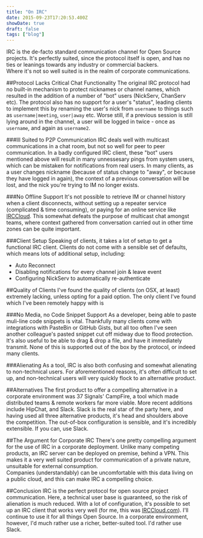 ```yaml
---
title: "On IRC"
date: 2015-09-23T17:20:53.400Z
showDate: true
draft: false
tags: ["blog"]
---
```


IRC is the de-facto standard communication channel for Open Source projects. It's perfectly suited, since the protocol itself is open, and has no ties or leanings towards any industry or commercial backers.  
Where it's not so well suited is in the realm of corporate communications. 

##Protocol Lacks Critical Chat Functionality
The original IRC protocol had no built-in mechanism to protect nicknames or channel names, which resulted in the addition of a number of "bot" users (NickServ, ChanServ etc). 
The protocol also has no support for a user's "status", leading clients to implement this by renaming the user's nick from `username` to things such as `username|meeting`, `user|away` etc.
Worse still, if a previous session is still lying around in the channel, a user will be logged in twice - once as `username`, and again as `username2`. 

###Ill Suited to P2P Communication
IRC deals well with multicast communications in a chat room, but not so well for peer to peer communication. 
In a badly configured IRC client, these "bot" users mentioned above will result in many unnessesary pings from system users, which can be mistaken for notifications from real users.
In many clients, as a user changes nickname (because of status change to "away", or because they have logged in again), the context of a previous conversation will be lost, and the nick you're trying to IM no longer exists. 

###No Offline Support
It's not possible to retrieve IM or channel history when a client disconnects, without setting up a repeater service (complicated & time consuming), or paying for an online service like [IRCCloud](http://www.irccloud.com). 
This somewhat defeats the purpose of multicast chat amongst teams, where context gathered from conversation carried out in other time zones can be quite important.  

###Client Setup
Speaking of clients, it takes a lot of setup to get a functional IRC client. 
Clients do not come with a sensible set of defaults, which means lots of additional setup, including:

* Auto Reconnect  
* Disabling notifications for every channel join & leave event
* Configuring NickServ to automatically re-authenticate

##Quality of Clients
I've found the quality of clients (on OSX, at least) extremely lacking, unless opting for a paid option. 
The only client I've found which I've been remotely happy with is 

###No Media, no Code Snippet Support
As a developer, being able to paste muli-line code snippets is vital. Thankfully many clients come with integrations with PasteBin or GitHub Gists, but all too often I've seen another colleague's pasted snippet cut off midway due to flood protection. 
It's also useful to be able to drag & drop a file, and have it immediately transmit. None of this is supported out of the box by the protocol, or indeed many clients.

###Alienating
As a tool, IRC is also both confusing and somewhat alienating to non-technical users. For aforementioned reasons, it's often difficult to set up, and non-technical users will very quickly flock to an alternative product.

##Alternatives
The first product to offer a compelling alternative in a corporate environment was 37 Signals' CampFire, a tool which made distributed teams & remote workers far more viable. 
More recent additions include HipChat, and Slack. 
Slack is the real star of the party here, and having used all three alternative products, it's head and shoulders above the competition. 
The out-of-box configuration is sensible, and it's incredibly extensible. If you can, use Slack. 

##The Argument for Corporate IRC
There's one pretty compelling argument for the use of IRC in a corporate deployment. 
Unlike many competing products, an IRC server can be deployed on premise, behind a VPN. This makes it a very well suited product for communication of a private nature, unsuitable for external consumption.  
Companies (understandably) can be uncomfortable with this data living on a public cloud, and this can make IRC a compelling choice.

##Conclusion
IRC is the perfect protocol for open source project communication. Here, a technical user base is guaranteed, so the risk of alienation is much reduced. With a lot of configuration, it's possible to set up an IRC client that works very well (for me, this was [IRCCloud.com](http://irccloud.com)). I'll continue to use it for all things Open Source. 
In a corporate environment, however, I'd much rather use a richer, better-suited tool. I'd rather use Slack. 

